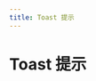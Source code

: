 ```yaml
---
title: Toast 提示
---
```


# Toast 提示 <Badge text="pass" type="success"/> <Badge text="0.0.3+"/>

<toast-demo></toast-demo>
<toast-attributes></toast-attributes>
